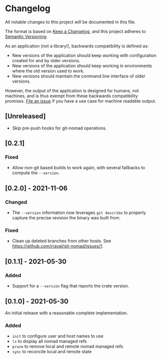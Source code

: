 # Changelog
All notable changes to this project will be documented in this file.

The format is based on [Keep a Changelog](https://keepachangelog.com/en/1.0.0/), and this project adheres to [Semantic Versioning](https://semver.org/spec/v2.0.0.html).

As an application (not a library!), backwards compatibility is defined as:

- New versions of the application should keep working with configuration created for and by older versions.
- New versions of the application should keep working in environments where the old version used to work.
- New versions should maintain the command line interface of older versions.

However, the output of the application is designed for humans, not machines, and is thus exempt from these backwards compatibility promises. [File an issue](https://github.com/rraval/git-nomad/issues/new) if you have a use case for machine readable output.

## [Unreleased]

- Skip pre-push hooks for git-nomad operations.

## [0.2.1]

### Fixed

- Allow non-git based builds to work again, with several fallbacks to compute the `--version`.

## [0.2.0] - 2021-11-06

### Changed
- The `--version` information now leverages `git describe` to properly capture the precise revision the binary was built from.

### Fixed
- Clean up deleted branches from other hosts. See https://github.com/rraval/git-nomad/issues/1.

## [0.1.1] - 2021-05-30

### Added
- Support for a `--version` flag that reports the crate version.

## [0.1.0] - 2021-05-30

An initial release with a reasonable complete implementation.

### Added
- `init` to configure user and host names to use
- `ls` to display all nomad managed refs
- `prune` to remove local and remote nomad managed refs
- `sync` to reconcile local and remote state
